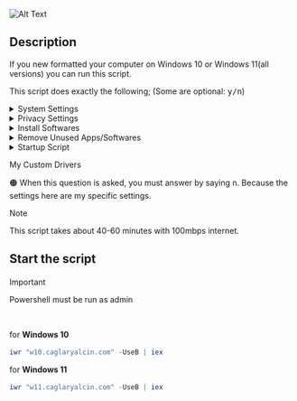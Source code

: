 ![Alt Text](https://github.com/caglaryalcin/caglaryalcin/blob/main/after-format/main.gif)

## Description

If you new formatted your computer on Windows 10 or Windows 11(all versions) you can run this script.

This script does exactly the following; (Some are optional: <kbd>y/n</kbd>)

<details><summary>System Settings</summary>&nbsp;
  
![](https://github.com/caglaryalcin/caglaryalcin/blob/main/after-format/1.png)
  
- It asks if you want Region change to Turkey.  
- It asks if you want change your hostname.
- It asks if you want disable Windows Defender.
- Date format is set to turkey
- Disabling News and Interes on Taskbar
- Default Old Photo Viewer
- Setting Dark Mode for Applications
- Setting Dark Mode for System
- Setting Control Panel View to Large Icons
- Enabling NumLock After Startup
- Disabling Windows Beep Sound
- Disabling IPv6 stack
- Disabling Startup Apps
- Setting Cloud Flare DNS
- Hiding People Icon from Taskbar
- Hiding Taskview Icon from Taskbar
- Hiding MultiTaskview Icon from Taskbar
- Showing Small Icons in Taskbar
- Hiding Taskbar Search
- Removing Chat from Taskbar
- Removing Widgets from Taskbar
- Hiding Recycle Bin Shortcut from Desktop
- Disabling hiberfil.sys
- Disabling Display and Sleep Mode Timeouts
- Disabling Windows Defender
- Get the Old Classic Right-Click Context Menu (for Windows 11)
- Hide Taskbar Start button alignment left (for Windows 11)
- Disabling Updates for Other Microsoft Products
- Disabling Cortana
- Disabling Bing Search in Start Menu
- Disabling SmartScreen Filter
- Disabling Sensors
- Disabling Tailored Experiences
- Disabling Xbox Gamebar
- Disabling Xbox Features
- Disabling Blocking of Downloaded Files
- Setting 'This PC' for File Explorer
- Expanding for File Explorer
- Disabling Nightly Wake-up for Automatic Maintenance
- Disabling Storage Sense
- Unpinning all Start Menu tiles
- Disabling Built-in Adobe Flash in IE and Edge
- Disabling Edge Preload
- Disabling Internet Explorer First Run Wizard
- Disabling Windows Media Player Online Access
- Showing Known File Extensions
- Disabling Action Center (Notification Center)
- Disabling System Restore for System Drive
- Setting Low UAC Level
- Removing Unnecessary Tasks
- Enabling Clearing of Recent Files on Exit
- Disabling Recent Files Lists
- Disabling Search for App in Store for Unknown Extensions
- Hiding 'Recently added' List from the Start Menu
- Stopping and Disabling Unnecessary Services
- Setting Desktop Wallpaper
- Show All Icons on Taskbar
- Copy Files to Documents
- Importing Startup task in Task Scheduler

</details>

<details><summary>Privacy Settings</summary>&nbsp;

![](https://github.com/caglaryalcin/caglaryalcin/blob/main/after-format/2.png)
  
- Disabling Telemetry
- Blocking Telemetry in Host File
- Disabling Feedback
- Disabling Activity History
- Disabling Website Access to Language List
- Stopping and Disabling Connected User Experiences and Telemetry Service
- Disabling Advertising ID
- Disabling Wi-Fi Sense
- Disabling Application Suggestions
- Disabling UWP Apps Background Access
- Disabling Access to Voice Activation from UWP Apps
- Disabling Access to Notifications from UWP Apps
- Disabling Access to account Info from UWP Apps
- Disabling Access to Contacts from UWP Apps
- Disabling Access to Calendar from UWP Apps
- Disabling Access to Phone Calls from UWP Apps
- Disabling Access to Call History from UWP Apps
- Disabling Access to Email from UWP Apps
- Disabling Access to Tasks from UWP Apps
- Disabling Access to Messaging from UWP Apps
- Disabling Access to Radios from UWP Apps
- Disabling Access to Other Devices from UWP Apps
- Disabling Access to Diagnostic Information from UWP Apps
- Disabling Access to Libraries and File System from UWP Apps
- Disabling UWP Apps Swap File
- Disabling Automatic Maps Updates
- Disabling Windows Update Automatic Restart
- Disabling Windows Update Automatic Downloads

</details>
<details><summary>Install Softwares</summary>&nbsp;

![](https://github.com/caglaryalcin/caglaryalcin/blob/main/after-format/3.png)

> 💡It asks if you want to install the following softwares or not. If an error is received while loading packets with chocolatey, it will try to load them with winget.

![](https://github.com/caglaryalcin/caglaryalcin/blob/main/after-format/5.png)

- Chrome
- Brave
- Firefox
- LibreWolf
- Steam
- Epic Games
- HWMonitor
- CrystalDisk Info
- VMware Workstation
- VirtualBox
- Signal
- VSCode Community
- VSCode Build
- VSCode (with extensions)
- Notepad
- Windows SDK
- Node.js
- Python
- Git
- AnyDesk
- Terminal
- Speedtest for terminal
- GitHub
- VLC
- TreeSize
- Total Commander
- Wireshark
- Deluge
- DBeaver
- Cryptomator
- Microsoft Teams
- DupeGuru
- SteelSeries
- Java
- 7zip
- Lightshot
- Twinkle Tray
- Codec Pack Mega
- Malwarebytes
- Internet Download Manager
- Cloudflare Warp
- OpenRGB
- Tailscale
- WinFsp for Cryptomator
- NVCleanstall
- Nvidia Inspector

</details>

<details><summary>Remove Unused Apps/Softwares</summary>&nbsp;

![](https://github.com/caglaryalcin/caglaryalcin/blob/main/after-format/4.png)
  
- Uninstalling Default Third Party Applications
- Uninstalling Windows Media Player
- Uninstalling Work Folders Client
- Uninstalling Microsoft XPS Document Writer
- Removing Default Fax Printer
- Uninstalling OneDrive
- Removing Microsoft Edge
- Uninstalling Windows Fax and Scan Services
- It asks if you want uninstall Windows OneDrive.
- It asks if you want uninstall Windows Edge.

</details>

<details><summary>Startup Script</summary>&nbsp;

![](https://github.com/caglaryalcin/caglaryalcin/blob/main/after-format/startup.png)

This script adds a task named 'startup' to the task scheduler. This task does exactly the following;

- Remove En-US Keyboard
- Adding Turkey Keyboard
- Importing Previously Set Task to Task Scheduler
- Removing Stick Keys
- Removing Toggle Keys
- Remove Unnecessary Tasks(update and such) in Task Scheduler.(It also adds task to delete Unnecessary Tasks on every boot)
- Sync Windows Localtime
- Update apps (browsers, apps, softwares and such..) with WinGet&nbsp;

</details>

My Custom Drivers

🟠 When this question is asked, you must answer by saying <kbd>n</kbd>. Because the settings here 
are my specific settings.


> [!NOTE]  
> This script takes about 40-60 minutes with 100mbps internet.


## Start the script

####
> [!IMPORTANT]  
> Powershell must be run as admin
<br />

for **Windows 10**
```powershell
iwr "w10.caglaryalcin.com" -UseB | iex
```

for **Windows 11**
```powershell
iwr "w11.caglaryalcin.com" -UseB | iex
```
